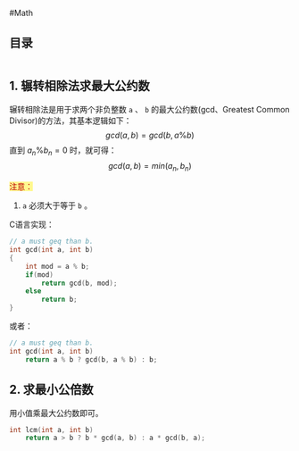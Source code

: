 #Math 

## 目录
```toc
```

## 1. 辗转相除法求最大公约数
辗转相除法是用于求两个非负整数 `a` 、 `b` 的最大公约数(gcd、Greatest Common Divisor)的方法，其基本逻辑如下：
$$gcd(a, b)=gcd(b, a \% b)$$
直到 $a_n\%b_n=0$ 时，就可得：
$$gcd(a, b) = min(a_n, b_n)$$

<span style="background:#fff88f"><font color="#c00000">注意：</font></span>
1. `a` 必须大于等于 `b` 。

C语言实现：
```C
// a must geq than b.
int gcd(int a, int b)
{
	int mod = a % b;
	if(mod)
		return gcd(b, mod);
	else
		return b;
}
```
或者：
```C
// a must geq than b.
int gcd(int a, int b)
	return a % b ? gcd(b, a % b) : b;
```

## 2. 求最小公倍数

用小值乘最大公约数即可。

```C
int lcm(int a, int b)
	return a > b ? b * gcd(a, b) : a * gcd(b, a);
```
